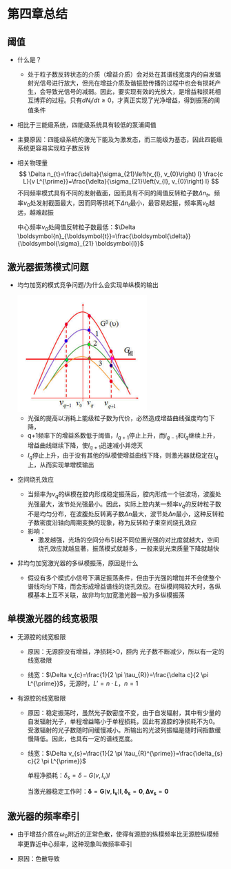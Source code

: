 # 第四章总结

## 阈值

- 什么是？
  
  - 处于粒子数反转状态的介质（增益介质）会对处在其谱线宽度内的自发辐射光信号进行放大，但光在增益介质及谐振腔传播的过程中也会有损耗产生，会导致光信号的减弱。因此，要实现有效的光放大，是增益和损耗相互博弈的过程。只有$d N_{l} / d t \geq 0$，才真正实现了光净增益，得到振荡的阈值条件
- 相比于三能级系统，四能级系统具有较低的泵浦阈值
  
- 主要原因：四能级系统的激光下能及为激发态，而三能级为基态，因此四能级系统更容易实现粒子数反转
  
- 相关物理量
  $$
  \Delta n_{t}=\frac{\delta}{\sigma_{21}\left(v_{l}, v_{0}\right) l} \frac{c L}{v L^{\prime}}=\frac{\delta}{\sigma_{21}\left(v_{l}, v_{0}\right) l}
  $$
  不同频率模式具有不同的发射截面，因而具有不同的阈值反转粒子数$\Delta n_t$。频率$v_0$处发射截面最大，因而同等损耗下$\Delta n_t$最小，最容易起振，频率离$v_0$越远，越难起振

  中心频率$v_0$处阈值反转粒子数最低：$\Delta \boldsymbol{n}_{\boldsymbol{t}}=\frac{\boldsymbol{\delta}}{\boldsymbol{\sigma}_{21} \boldsymbol{l}}$

## 激光器振荡模式问题

- 均匀加宽的模式竞争问题/为什么会实现单纵模的输出

  <img src="第四章总结.assets/image-20200706175327888.png" alt="image-20200706175327888" style="zoom:67%;" />

  - 光强的提高以消耗上能级粒子数为代价，必然造成增益曲线强度均匀下降，
  - q+1频率下的增益系数低于阈值，$I_{q+1}$停止上升，而$I_{q-1}$和$I_{q}$继续上升，增益曲线继续下降，使$I_{q+1}$迅速减小并熄灭
  - $I_q$停止上升，由于没有其他的纵模使增益曲线下降，则激光器就稳定在$I_q$上，从而实现单增模输出

- 空间烧孔效应

  - 当频率为$v_q$的纵模在腔内形成稳定振荡后，腔内形成一个驻波场，波腹处光强最大，波节处光强最小。因此，实际上腔内某一频率$v_q$的反转粒子数不是均匀分布，在波腹处反转离子数$\Delta n$最大，波节处$\Delta n$最小，这种反转粒子数密度沿轴向周期变换的现象，称为反转粒子束空间烧孔效应
  - 影响：
    - 激发越强，光场的空间分布引起不同位置光强的对比度就越大，空间烧孔效应就越显著，振荡模式就越多，一般来说光束质量下降就越快

- 非均匀加宽激光器的多纵模振荡，原因是什么
  
  - 假设有多个模式小信号下满足振荡条件，但由于光强的增加并不会使整个谱线均匀下降，而会形成增益谱线的烧孔效应。在纵模间隔较大时，各纵模基本上互不关联，故非均匀加宽激光器一般为多纵模振荡

## 单模激光器的线宽极限

- 无源腔的线宽极限

  - 原因：无源腔没有增益，净损耗>0，腔内 光子数不断减少，所以有一定的线宽极限

  - 线宽：$\Delta v_{c}=\frac{1}{2 \pi \tau_{R}}=\frac{\delta c}{2 \pi L^{\prime}}$，无源时，$L'=n \cdot L，n=1$

- 有源腔的线宽极限

  - 原因：稳定振荡时，虽然光子数密度不变，由于自发辐射，其中有少量的自发辐射光子，单程增益略小于单程损耗，因此有源腔的净损耗不为0。受激辐射的光子数随时间缓慢减小。所输出的光波列振幅是随时间指数缓慢降低。因此，也具有一定的谱线宽度。

  - 线宽：$\Delta v_{s}=\frac{1}{2 \pi \tau_{R}^{\prime}}=\frac{\delta_{s} c}{2 \pi L^{\prime}}$

    单程净损耗：$\delta_{s}=\delta-G\left(v, I_{v}\right) l$

    当激光器稳定工作时：$\boldsymbol{\delta}=\boldsymbol{G}\left(\boldsymbol{v}, \boldsymbol{I}_{\boldsymbol{v}}\right) \boldsymbol{l}, \boldsymbol{\delta}_{\boldsymbol{s}}=\boldsymbol{0}, \boldsymbol{\Delta} \boldsymbol{v}_{\boldsymbol{s}}=\mathbf{0}$

## 激光器的频率牵引

- 由于增益介质在$\omega_0$附近的正常色散，使得有源腔的纵模频率比无源腔纵模频率更靠近中心频率，这种现象叫做频率牵引

- 原因：色散导致

  

